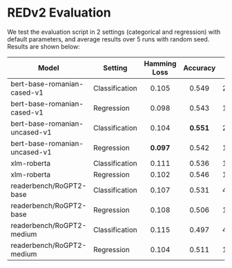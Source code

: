 # REDv2 Evaluation 

We test the evaluation script in 2 settings (categorical and regression) with default parameters, and average results over 5 runs with random seed. Results are shown below:

| Model                         	| Setting        	| Hamming Loss 	| Accuracy 	|  MSE  	|
|-------------------------------	|----------------	|:------------:	|:--------:	|:-----:	|
| bert-base-romanian-cased-v1   	| Classification 	|     0.105    	|   0.549  	| 24.30 	|
| bert-base-romanian-cased-v1   	| Regression     	|     0.098    	|   0.543  	| 10.33 	|
| bert-base-romanian-uncased-v1 	| Classification 	|     0.104    	| **0.551**	| 23.95 	|
| bert-base-romanian-uncased-v1 	| Regression     	|   **0.097**  	|   0.542  	| 10.50 	|
| xlm-roberta                   	| Classification 	|     0.111    	|   0.536  	| 17.22 	|
| xlm-roberta                   	| Regression     	|     0.102    	|   0.546  	| 10.06 	|
| readerbench/RoGPT2-base         | Classification  |     0.107     |   0.531   | 46.51   |
| readerbench/RoGPT2-base         | Regression      |     0.108     |   0.506   | 12.49   |
| readerbench/RoGPT2-medium       | Classification  |     0.115     |   0.497   | 41.58   |
| readerbench/RoGPT2-medium       | Regression      |     0.104     |   0.511   | 11.11   |



